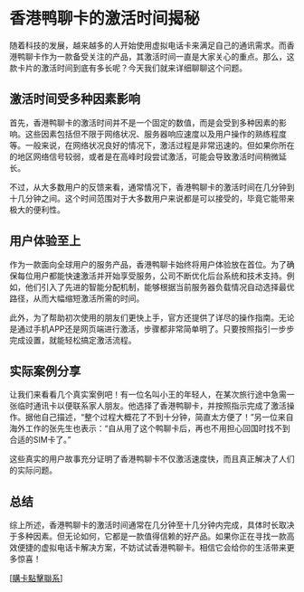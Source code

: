 # 香港鸭聊卡的激活时间揭秘

随着科技的发展，越来越多的人开始使用虚拟电话卡来满足自己的通讯需求。而香港鸭聊卡作为一款备受关注的产品，其激活时间一直是大家关心的重点。那么，这款卡片的激活时间到底有多长呢？今天我们就来详细聊聊这个问题。

## 激活时间受多种因素影响

首先，香港鸭聊卡的激活时间并不是一个固定的数值，而是会受到多种因素的影响。这些因素包括但不限于网络状况、服务器响应速度以及用户操作的熟练程度等。一般来说，在网络状况良好的情况下，激活过程是非常迅速的。但如果你所在的地区网络信号较弱，或者是在高峰时段尝试激活，可能会导致激活时间稍微延长。

不过，从大多数用户的反馈来看，通常情况下，香港鸭聊卡的激活时间在几分钟到十几分钟之间。这个时间范围对于大多数用户来说都是可以接受的，毕竟它能带来极大的便利性。

## 用户体验至上

作为一款面向全球用户的服务产品，香港鸭聊卡始终将用户体验放在首位。为了确保每位用户都能快速激活并开始享受服务，公司不断优化后台系统和技术支持。例如，他们引入了先进的智能分配机制，能够根据当前服务器负载情况自动选择最优路径，从而大幅缩短激活所需的时间。

此外，为了帮助初次使用的朋友们更快上手，官方还提供了详尽的操作指南。无论是通过手机APP还是网页端进行激活，步骤都非常简单明了。只要按照指引一步步完成设置，就能轻松搞定激活流程。

## 实际案例分享

让我们来看看几个真实案例吧！有一位名叫小王的年轻人，在某次旅行途中急需一张临时通讯卡以便联系家人朋友。他选择了香港鸭聊卡，并按照指示完成了激活操作。据他自己描述，“整个过程大概花了不到十分钟，简直太方便了！”另一位来自海外工作的张先生也表示：“自从用了这个鸭聊卡后，再也不用担心回国时找不到合适的SIM卡了。”

这些真实的用户故事充分证明了香港鸭聊卡不仅激活速度快，而且真正解决了人们的实际问题。

## 总结

综上所述，香港鸭聊卡的激活时间通常在几分钟至十几分钟内完成，具体时长取决于多种因素。但无论如何，它都是一款值得信赖的好产品。如果你正在寻找一款高效便捷的虚拟电话卡解决方案，不妨试试香港鸭聊卡。相信它会给你的生活带来更多惊喜！

[[購卡點擊聯系](https://t.me/s/SXDXQF)]